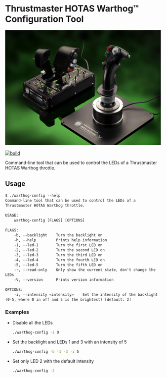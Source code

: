 # Thrustmaster HOTAS Warthog™ Configuration Tool

![HOTAS Warthog](assets/warthog_hotas.png)

[![build](https://github.com/jeandeaual/warthog-config/workflows/build/badge.svg)](https://github.com/jeandeaual/warthog-config/actions?query=workflow%3Abuild)

Command-line tool that can be used to control the LEDs of a Thrustmaster HOTAS Warthog throttle.

## Usage

```text
$ ./warthog-config --help
Command-line tool that can be used to control the LEDs of a Thrustmaster HOTAS Warthog throttle.

USAGE:
    warthog-config [FLAGS] [OPTIONS]

FLAGS:
    -b, --backlight    Turn the backlight on
    -h, --help         Prints help information
    -1, --led-1        Turn the first LED on
    -2, --led-2        Turn the second LED on
    -3, --led-3        Turn the third LED on
    -4, --led-4        Turn the fourth LED on
    -5, --led-5        Turn the fifth LED on
    -r, --read-only    Only show the current state, don't change the LEDs
    -V, --version      Prints version information

OPTIONS:
    -i, --intensity <intensity>    Set the intensity of the backlight (0-5, where 0 in off and 5 is the brightest) [default: 2]
```

### Examples

* Disable all the LEDs

    ```sh
    ./warthog-config -i 0
    ```

* Set the backlight and LEDs 1 and 3 with an intensity of 5

    ```sh
    ./warthog-config -b -1 -3 -i 5
    ```

* Set only LED 2 with the default intensity

    ```sh
    ./warthog-config -2
    ```
